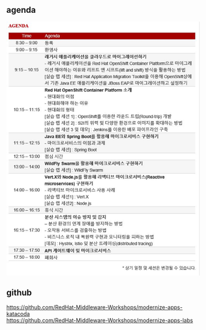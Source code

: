 ## agenda
![markdown_example](images/agenda.JPG)

## github
https://github.com/RedHat-Middleware-Workshops/modernize-apps-katacoda  
https://github.com/RedHat-Middleware-Workshops/modernize-apps-labs  
